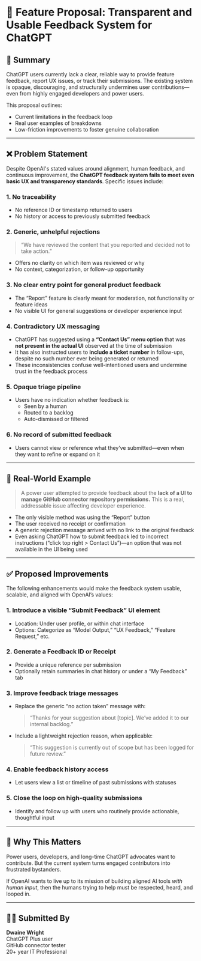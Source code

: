 # 📢 Feature Proposal: Transparent and Usable Feedback System for ChatGPT

## 🧭 Summary

ChatGPT users currently lack a clear, reliable way to provide feature feedback, report UX issues, or track their submissions. The existing system is opaque, discouraging, and structurally undermines user contributions—even from highly engaged developers and power users.

This proposal outlines:
- Current limitations in the feedback loop
- Real user examples of breakdowns
- Low-friction improvements to foster genuine collaboration

---

## ❌ Problem Statement

Despite OpenAI's stated values around alignment, human feedback, and continuous improvement, the **ChatGPT feedback system fails to meet even basic UX and transparency standards**. Specific issues include:

### 1. No traceability
- No reference ID or timestamp returned to users
- No history or access to previously submitted feedback

### 2. Generic, unhelpful rejections
> “We have reviewed the content that you reported and decided not to take action.”

- Offers no clarity on which item was reviewed or why
- No context, categorization, or follow-up opportunity

### 3. No clear entry point for general product feedback
- The “Report” feature is clearly meant for moderation, not functionality or feature ideas
- No visible UI for general suggestions or developer experience input

### 4. Contradictory UX messaging
- ChatGPT has suggested using a **“Contact Us” menu option** that was **not present in the actual UI** observed at the time of submission
- It has also instructed users to **include a ticket number** in follow-ups, despite no such number ever being generated or returned
- These inconsistencies confuse well-intentioned users and undermine trust in the feedback process

### 5. Opaque triage pipeline
- Users have no indication whether feedback is:
  - Seen by a human
  - Routed to a backlog
  - Auto-dismissed or filtered

### 6. No record of submitted feedback
- Users cannot view or reference what they’ve submitted—even when they want to refine or expand on it

---

## 🧪 Real-World Example

> A power user attempted to provide feedback about the **lack of a UI to manage GitHub connector repository permissions.** This is a real, addressable issue affecting developer experience.

- The only visible method was using the “Report” button
- The user received no receipt or confirmation
- A generic rejection message arrived with no link to the original feedback
- Even asking ChatGPT how to submit feedback led to incorrect instructions (“click top right > Contact Us”)—an option that was not available in the UI being used

---

## ✅ Proposed Improvements

The following enhancements would make the feedback system usable, scalable, and aligned with OpenAI’s values:

### 1. Introduce a visible “Submit Feedback” UI element
- Location: Under user profile, or within chat interface
- Options: Categorize as “Model Output,” “UX Feedback,” “Feature Request,” etc.

### 2. Generate a Feedback ID or Receipt
- Provide a unique reference per submission
- Optionally retain summaries in chat history or under a “My Feedback” tab

### 3. Improve feedback triage messages
- Replace the generic “no action taken” message with:
  > “Thanks for your suggestion about [topic]. We’ve added it to our internal backlog.”
- Include a lightweight rejection reason, when applicable:
  > “This suggestion is currently out of scope but has been logged for future review.”

### 4. Enable feedback history access
- Let users view a list or timeline of past submissions with statuses

### 5. Close the loop on high-quality submissions
- Identify and follow up with users who routinely provide actionable, thoughtful input

---

## 🤝 Why This Matters

Power users, developers, and long-time ChatGPT advocates want to contribute. But the current system turns engaged contributors into frustrated bystanders.

If OpenAI wants to live up to its mission of building aligned AI tools *with human input*, then the humans trying to help must be respected, heard, and looped in.

---

## 🙋‍♂️ Submitted By

**Dwaine Wright**  
ChatGPT Plus user  
GitHub connector tester  
20+ year IT Professional
